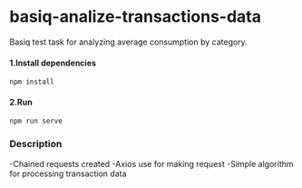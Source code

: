 # basiq-analize-transactions-data
Basiq test task for analyzing average consumption by category.

#### 1.Install dependencies
```
npm install
```
#### 2.Run
```
npm run serve
```

### Description

-Chained requests created
-Axios use for making request
-Simple algorithm for processing transaction data